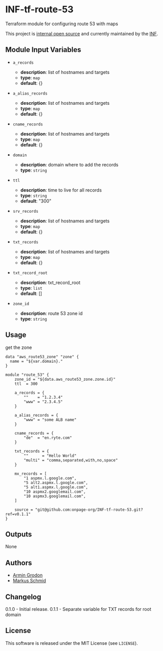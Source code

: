 # INF-tf-route-53

Terraform module for configuring route 53 with maps


This project is [internal open source](https://en.wikipedia.org/wiki/Inner_source)
and currently maintained by the [INF](https://github.com/orgs/onpage-org/teams/inf).

## Module Input Variables


- `a_records`
    -  __description__: list of hostnames and targets
    -  __type__: `map`
    -  __default__: {}

- `a_alias_records`
    -  __description__: list of hostnames and targets
    -  __type__: `map`
    -  __default__: {}

- `cname_records`
    -  __description__: list of hostnames and targets
    -  __type__: `map`
    -  __default__: {}

- `domain`
    -  __description__: domain where to add the records
    -  __type__: `string`

- `ttl`
    -  __description__: time to live for all records
    -  __type__: `string`
    -  __default__: "300"

- `srv_records`
    -  __description__: list of hostnames and targets
    -  __type__: `map`
    -  __default__: {}


- `txt_records`
    -  __description__: list of hostnames and targets
    -  __type__: `map`
    -  __default__: {}

- `txt_record_root`
    -  __description__: txt_record_root
    -  __type__: `list`
    -  __default__: []

- `zone_id`
    -  __description__: route 53 zone id
    -  __type__: `string`


## Usage

get the zone
```hcl
data "aws_route53_zone" "zone" {
  name = "${var.domain}."
}
```


```hcl
module "route_53" {
    zone_id = "${data.aws_route53_zone.zone.id}"
    ttl  = 300

    a_records = {
        ""    = "1.2.3.4"
        "www" = "2.3.4.5"
    }

    a_alias_records = {
        "www" = "some ALB name"
    }

    cname_records = {
        "de"  = "en.ryte.com"
    }

    txt_records = {
        ""      = "Hello World"
        "multi" = "comma,separated,with,no,space"
    }

    mx_records = [
        "1 aspmx.l.google.com",
        "5 alt2.aspmx.l.google.com",
        "5 alt1.aspmx.l.google.com",
        "10 aspmx2.googlemail.com",
        "10 aspmx3.googlemail.com",
    ]

    source = "git@github.com:onpage-org/INF-tf-route-53.git?ref=v0.1.1"
}
```

## Outputs

None

## Authors

- [Armin Grodon](https://github.com/x4121)
- [Markus Schmid](https://github.com/h0raz)

## Changelog

0.1.0 - Initial release.
0.1.1 - Separate variable for TXT records for root domain

## License


This software is released under the MIT License (see `LICENSE`).
